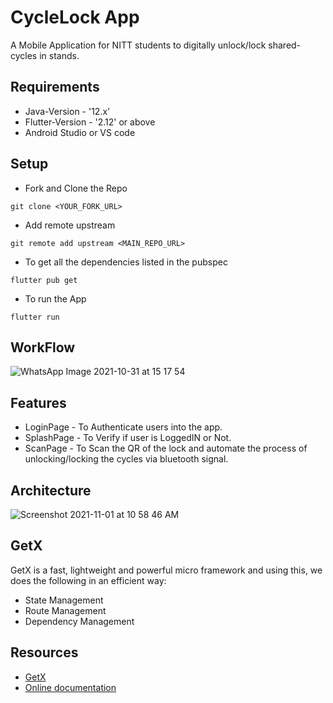 # CycleLock App

A Mobile Application for NITT students to digitally unlock/lock shared-cycles in stands.
## Requirements
- Java-Version - '12.x'
- Flutter-Version - '2.12' or above
- Android Studio or VS code

## Setup
* Fork and Clone the Repo
```
git clone <YOUR_FORK_URL>
```
* Add remote upstream
```
git remote add upstream <MAIN_REPO_URL>
```
* To get all the dependencies listed in the pubspec
```
flutter pub get
```
* To run the App
```
flutter run
```

## WorkFlow
![WhatsApp Image 2021-10-31 at 15 17 54](https://user-images.githubusercontent.com/63253383/139625952-3adde252-af7c-43d1-9f00-29d634846d6e.jpeg)

## Features
* LoginPage - To Authenticate users into the app.
* SplashPage - To Verify if user is LoggedIN or Not.
* ScanPage - To Scan the QR of the lock and automate the process of unlocking/locking the cycles via bluetooth signal.
 
## Architecture
<img  alt="Screenshot 2021-11-01 at 10 58 46 AM" src="https://user-images.githubusercontent.com/63253383/139626754-c120d00a-e287-4157-8783-2233a416ce18.png">

## GetX
GetX is a fast, lightweight and powerful micro framework and using this, we does the following in an efficient way: 
* State Management 
* Route Management
* Dependency Management

## Resources
- [GetX](https://pub.dev/packages/get)
- [Online documentation](https://flutter.dev/docs)
